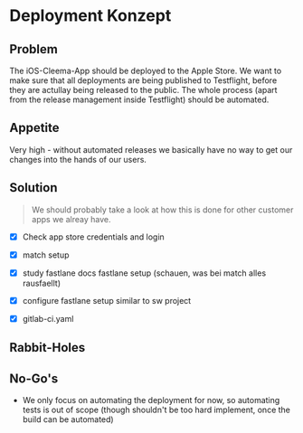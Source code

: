 # Deployment Konzept

## Problem

The iOS-Cleema-App should be deployed to the Apple Store.
We want to make sure that all deployments are being published to Testflight, before they
are actullay being released to the public.
The whole process (apart from the release management inside Testflight) should be automated.

## Appetite

Very high - without automated releases we basically have no way to get our changes into the hands of our users.

## Solution

> We should probably take a look at how this is done for other customer apps we alreay have.

- [x] Check app store credentials and login
- [x] match setup
- [x] study fastlane docs fastlane setup (schauen, was bei match alles rausfaellt)
- [x] configure fastlane setup similar to sw project
- [x] gitlab-ci.yaml


## Rabbit-Holes

## No-Go's

- We only focus on automating the deployment for now, so automating tests is out of scope (though shouldn't be too hard
  implement, once the build can be automated)

